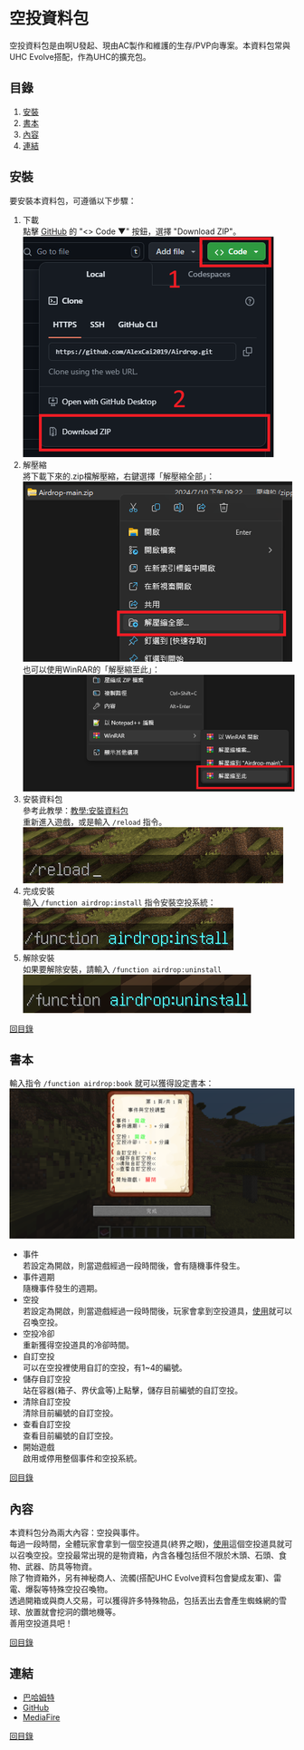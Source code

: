 # 空投資料包

空投資料包是由啊U發起、現由AC製作和維護的生存/PVP向專案。本資料包常與UHC Evolve搭配，作為UHC的擴充包。

## <span id="contents">目錄</span>

1. <a href="#installation">安裝</a>
2. <a href="#book">書本</a>
3. <a href="#introduction">內容</a>
4. <a href="#links">連結</a>

## <span id="installation">安裝</span>

要安裝本資料包，可遵循以下步驟：

1. 下載<br>
	點擊 [GitHub](https://github.com/AlexCai2019/Airdrop) 的 "<> Code ▼" 按鈕，選擇 "Download ZIP"。<br>
	![Download ZIP](images/installation/download_zip.png)
2. 解壓縮<br>
	將下載下來的.zip檔解壓縮，右鍵選擇「解壓縮全部」：<br>
	![解壓縮全部](images/installation/unzip.png)<br>
	也可以使用WinRAR的「解壓縮至此」：<br>
	![解壓縮至此](images/installation/winrar.png)
3. 安裝資料包<br>
	參考此教學：[教學:安裝資料包](https://zh.minecraft.wiki/w/Tutorial:%E5%AE%89%E8%A3%85%E6%95%B0%E6%8D%AE%E5%8C%85)<br>
	重新進入遊戲，或是輸入 `/reload` 指令。<br>
	![輸入/reload指令](images/installation/reload.png)<br>
4. 完成安裝<br>
	輸入 `/function airdrop:install` 指令安裝空投系統：<br>
	![輸入/function airdrop:install指令](images/installation/install.png)
5. 解除安裝<br>
	如果要解除安裝，請輸入 `/function airdrop:uninstall`<br>
	![輸入/funtion airdrop:uninstall指令](images/installation/uninstall.png)

<a href="#contents">回目錄</a>

## <span id="book">書本</span>

輸入指令 `/function airdrop:book` 就可以獲得設定書本：<br>
![書本](images/book/book.png)<br>
- 事件<br>
	若設定為開啟，則當遊戲經過一段時間後，會有隨機事件發生。
- 事件週期<br>
	隨機事件發生的週期。
- 空投<br>
	若設定為開啟，則當遊戲經過一段時間後，玩家會拿到空投道具，<u title="預設右鍵">使用</u>就可以召喚空投。
- 空投冷卻<br>
	重新獲得空投道具的冷卻時間。
- 自訂空投<br>
	可以在空投裡使用自訂的空投，有1~4的編號。
- 儲存自訂空投<br>
	站在容器(箱子、界伏盒等)上點擊，儲存目前編號的自訂空投。
- 清除自訂空投<br>
	清除目前編號的自訂空投。
- 查看自訂空投<br>
	查看目前編號的自訂空投。
- 開始遊戲<br>
	啟用或停用整個事件和空投系統。

<a href="#contents">回目錄</a>

## <span id="introduction">內容</span>

本資料包分為兩大內容：空投與事件。<br>
每過一段時間，全體玩家會拿到一個空投道具(終界之眼)，<u title="預設右鍵">使用</u>這個空投道具就可以召喚空投。空投最常出現的是物資箱，內含各種包括但不限於木頭、石頭、食物、武器、防具等物資。<br>
除了物資箱外，另有神秘商人、流髑(搭配UHC Evolve資料包會變成友軍)、雷電、爆裂等特殊空投召喚物。<br>
透過開箱或與商人交易，可以獲得許多特殊物品，包括丟出去會產生蜘蛛網的雪球、放置就會挖洞的鑽地機等。<br>
善用空投道具吧！

<a href="#contents">回目錄</a>

## <span id="links">連結</span>

- [巴哈姆特](https://forum.gamer.com.tw/C.php?bsn=18673&snA=200820)
- [GitHub](https://github.com/AlexCai2019/Airdrop)
- [MediaFire](https://www.mediafire.com/file/07vzo8a2t57luey)

<a href="#contents">回目錄</a>